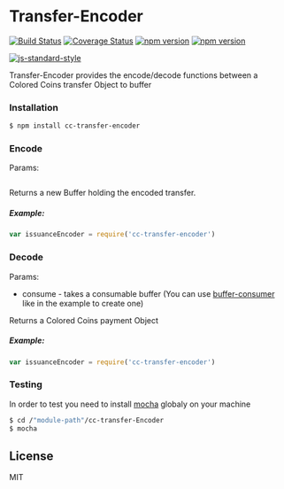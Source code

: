 # Transfer-Encoder
[![Build Status](https://travis-ci.org/Colored-Coins/Transfer-Encoder.svg?branch=master)](https://travis-ci.org/Colored-Coins/Transfer-Encoder) [![Coverage Status](https://coveralls.io/repos/Colored-Coins/Transfer-Encoder/badge.svg?branch=master)](https://coveralls.io/r/Colored-Coins/Transfer-Encoder?branch=master) [![npm version](https://badge.fury.io/js/cc-transfer-encoder.svg)](http://badge.fury.io/js/cc-transfer-encoder)  [![npm version](http://slack.coloredcoins.org/badge.svg)](http://slack.coloredcoins.org)

[![js-standard-style](https://cdn.rawgit.com/feross/standard/master/badge.svg)](https://github.com/feross/standard)

Transfer-Encoder provides the encode/decode functions between a Colored Coins transfer Object to buffer

### Installation

```sh
$ npm install cc-transfer-encoder
```


### Encode

Params:



```js


```

Returns a new Buffer holding the encoded transfer.

##### Example:

```js
var issuanceEncoder = require('cc-transfer-encoder')


```

### Decode

Params:

- consume - takes a consumable buffer (You can use [buffer-consumer] like in the example to create one)

Returns a Colored Coins payment Object

##### Example:

```js
var issuanceEncoder = require('cc-transfer-encoder')

```

### Testing

In order to test you need to install [mocha] globaly on your machine

```sh
$ cd /"module-path"/cc-transfer-Encoder
$ mocha
```


License
----

MIT


[mocha]:https://www.npmjs.com/package/mocha
[buffer-consumer]:https://www.npmjs.com/package/buffer-consumer